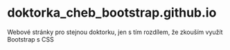 # doktorka_cheb_bootstrap.github.io
Webové stránky pro stejnou doktorku, jen s tím rozdílem, že zkouším využít Bootstrap s CSS
